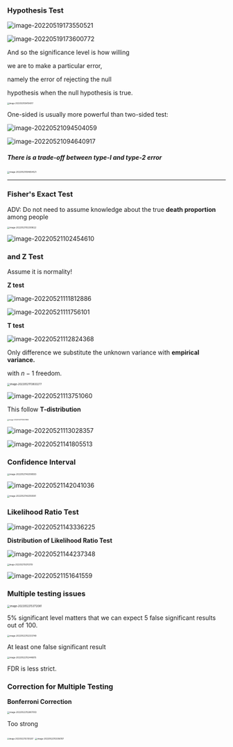 ### Hypothesis Test

![image-20220519173550521](https://ik.imagekit.io/haochen/Typora/image-20220519173550521.png)

![image-20220519173600772](https://ik.imagekit.io/haochen/Typora/image-20220519173600772.png)



And so the significance level is how willing

we are to make a particular error,

namely the error of rejecting the null

hypothesis when the null hypothesis is true.



<img src="https://ik.imagekit.io/haochen/Typora/image-20220521094154017.png" alt="image-20220521094154017" style="zoom:30%;" />

One-sided is usually more powerful than two-sided test:

![image-20220521094504059](https://ik.imagekit.io/haochen/Typora/image-20220521094504059.png)

![image-20220521094640917](https://ik.imagekit.io/haochen/Typora/image-20220521094640917.png)

##### There is a trade-off between type-I and type-2 error

<img src="https://ik.imagekit.io/haochen/Typora/image-20220521094654521.png" alt="image-20220521094654521" style="zoom:33%;" />

****



### Fisher's Exact Test

ADV: Do not need to assume knowledge about the true **death proportion** among people

<img src="https://ik.imagekit.io/haochen/Typora/image-20220521102309622.png" alt="image-20220521102309622" style="zoom:33%;" />



![image-20220521102454610](https://ik.imagekit.io/haochen/Typora/image-20220521102454610.png)



###  and Z Test

Assume it is normality!

**Z test**

![image-20220521111812886](https://ik.imagekit.io/haochen/Typora/image-20220521111812886.png)



![image-20220521111756101](https://ik.imagekit.io/haochen/Typora/image-20220521111756101.png)

**T test** 

![image-20220521112824368](https://ik.imagekit.io/haochen/Typora/image-20220521112824368.png)

Only difference we substitute the unknown variance with **empirical variance.**

with $n-1$ freedom.

<img src="https://ik.imagekit.io/haochen/Typora/image-20220521113833277.png" alt="image-20220521113833277" style="zoom:40%;" />

![image-20220521113751060](https://ik.imagekit.io/haochen/Typora/image-20220521113751060.png)

This follow **T-distribution**

<img src="https://ik.imagekit.io/haochen/Typora/image-20220521113001984.png" alt="image-20220521113001984" style="zoom:25%;" />

![image-20220521113028357](https://ik.imagekit.io/haochen/Typora/image-20220521113028357.png)

![image-20220521141805513](https://ik.imagekit.io/haochen/Typora/image-20220521141805513.png)

### Confidence Interval

<img src="https://ik.imagekit.io/haochen/Typora/image-20220521142008593.png" alt="image-20220521142008593" style="zoom:33%;" />

![image-20220521142041036](https://ik.imagekit.io/haochen/Typora/image-20220521142041036.png)

<img src="https://ik.imagekit.io/haochen/Typora/image-20220521142050081.png" alt="image-20220521142050081" style="zoom:33%;" />

### Likelihood Ratio Test 

![image-20220521143336225](https://ik.imagekit.io/haochen/Typora/image-20220521143336225.png)

**Distribution of Likelihood Ratio Test**

![image-20220521144237348](https://ik.imagekit.io/haochen/Typora/image-20220521144237348.png)

<img src="https://ik.imagekit.io/haochen/Typora/image-20220521150703119.png" alt="image-20220521150703119" style="zoom:30%;" />

![image-20220521151641559](https://ik.imagekit.io/haochen/Typora/image-20220521151641559.png)

### Multiple testing issues

<img src="https://ik.imagekit.io/haochen/Typora/image-20220522153712081.png" alt="image-20220522153712081" style="zoom:40%;" />

5% significant level matters that we can expect 5 false significant results out of 100.

<img src="https://ik.imagekit.io/haochen/Typora/image-20220522152333749.png" alt="image-20220522152333749" style="zoom:33%;" />

At least one false significant result

<img src="https://ik.imagekit.io/haochen/Typora/image-20220522152446615.png" alt="image-20220522152446615" style="zoom:33%;" />

FDR is less strict.

### Correction for Multiple Testing

**Bonferroni Correction**

<img src="https://ik.imagekit.io/haochen/Typora/image-20220522152807003.png" alt="image-20220522152807003" style="zoom:33%;" />

Too strong

<img src="https://ik.imagekit.io/haochen/Typora/image-20220522153135307.png" alt="image-20220522153135307" style="zoom:30%;" />

<img src="https://ik.imagekit.io/haochen/Typora/image-20220522153356107.png" alt="image-20220522153356107" style="zoom:33%;" />

### 
